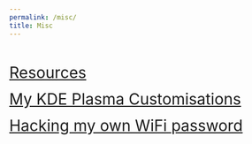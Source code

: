 ```yaml
---
permalink: /misc/
title: Misc
---
```


<br>

<span style="font-size:2em;">   [Resources](/misc/resources)   </span>

<span style="font-size:2em;">   [My KDE Plasma Customisations](/misc/kde-plasma)   </span>

<span style="font-size:2em;">   [Hacking my own WiFi password](/misc/hackingmywifi)   </span>
